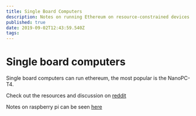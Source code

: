 ```yaml
---
title: Single Board Computers
description: Notes on running Ethereum on resource-constrained devices
published: true
date: 2019-09-02T12:43:59.540Z
tags: 
---
```


# Single board computers

Single board computers can run ethereum, the most popular is the NanoPC-T4.

Check out the resources and discussion on [reddit](https://www.reddit.com/r/ethereum/comments/cgr9y4/ethereum_on_arm_nanopct4_and_raspberry_pi_images/eygpr80/)

Notes on raspberry pi can be seen [here](https://eth.wiki/en/raspberry-pi-instructions)